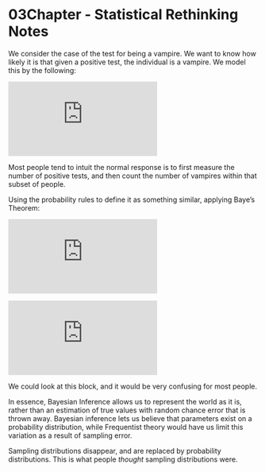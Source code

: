 03Chapter - Statistical Rethinking Notes
================

We consider the case of the test for being a vampire. We want to know
how likely it is that given a positive test, the individual is a
vampire. We model this by the following:

![
Pr(\\textnormal{vampire}\|\\textnormal{positive})
](https://latex.codecogs.com/png.latex?%0APr%28%5Ctextnormal%7Bvampire%7D%7C%5Ctextnormal%7Bpositive%7D%29%0A "
Pr(\textnormal{vampire}|\textnormal{positive})
")

Most people tend to intuit the normal response is to first measure the
number of positive tests, and then count the number of vampires within
that subset of people.

Using the probability rules to define it as something similar, applying
Baye’s Theorem:

![
Pr(\\textnormal{vampire} \| \\textnormal{positive}) = \\frac{Pr(\\textnormal{positive} \| \\textnormal{vampire}) Pr(\\textnormal{vampire})}{Pr(\\textnormal{positive})} =
](https://latex.codecogs.com/png.latex?%0APr%28%5Ctextnormal%7Bvampire%7D%20%7C%20%5Ctextnormal%7Bpositive%7D%29%20%3D%20%5Cfrac%7BPr%28%5Ctextnormal%7Bpositive%7D%20%7C%20%5Ctextnormal%7Bvampire%7D%29%20Pr%28%5Ctextnormal%7Bvampire%7D%29%7D%7BPr%28%5Ctextnormal%7Bpositive%7D%29%7D%20%3D%0A "
Pr(\textnormal{vampire} | \textnormal{positive}) = \frac{Pr(\textnormal{positive} | \textnormal{vampire}) Pr(\textnormal{vampire})}{Pr(\textnormal{positive})} =
")

![
Pr(\\textnormal{positive} \| \\textnormal{vampire})Pr(\\textnormal{vampire}) + Pr(\\textnormal{positive} \| \\textnormal{mortal})(1 - Pr(\\textnormal{vampire}))
Pr(\\textnormal{vampire} \| \\textnormal{positive})
](https://latex.codecogs.com/png.latex?%0APr%28%5Ctextnormal%7Bpositive%7D%20%7C%20%5Ctextnormal%7Bvampire%7D%29Pr%28%5Ctextnormal%7Bvampire%7D%29%20%2B%20Pr%28%5Ctextnormal%7Bpositive%7D%20%7C%20%5Ctextnormal%7Bmortal%7D%29%281%20-%20Pr%28%5Ctextnormal%7Bvampire%7D%29%29%0APr%28%5Ctextnormal%7Bvampire%7D%20%7C%20%5Ctextnormal%7Bpositive%7D%29%0A "
Pr(\textnormal{positive} | \textnormal{vampire})Pr(\textnormal{vampire}) + Pr(\textnormal{positive} | \textnormal{mortal})(1 - Pr(\textnormal{vampire}))
Pr(\textnormal{vampire} | \textnormal{positive})
")

We could look at this block, and it would be very confusing for most
people.

In essence, Bayesian Inference allows us to represent the world as it
is, rather than an estimation of true values with random chance error
that is thrown away. Bayesian inference lets us believe that parameters
exist on a probability distribution, while Frequentist theory would have
us limit this variation as a result of sampling error.

Sampling distributions disappear, and are replaced by probability
distributions. This is what people *thought* sampling distributions
were.
